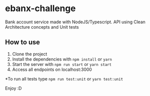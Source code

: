 # ebanx-challenge
Bank account service made with NodeJS/Typescript. API using Clean Architecture concepts and Unit tests

## How to use
1. Clone the project
2. Install the dependencies with ```npm install``` or ```yarn```
3. Start the server with ```npm run start``` or ```yarn start```
4. Access all endpoints on localhost:3000

*To run all tests type ```npm run test:unit``` or ```yarn test:unit```

Enjoy :D
